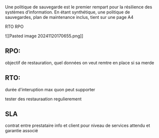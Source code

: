 
Une politique de sauvegarde est le premier rempart pour la résilience des systèmes d’information. En étant synthétique, une politique de sauvegardes, plan de maintenance inclus, tient sur une page A4




RTO RPO



![[Pasted image 20241120170655.png]]



## RPO:
objectif de restauration, quel données on veut remtre en place si sa merde


## RTO:
durée d'interuption max quon peut supporter




tester des restauraation regulierement


## SLA 

contrat entre prestataire info et client 
pour niveau de services attendu et garantie associé